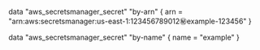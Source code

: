 data "aws_secretsmanager_secret" "by-arn" {
  arn = "arn:aws:secretsmanager:us-east-1:123456789012:secret:example-123456"
}

data "aws_secretsmanager_secret" "by-name" {
  name = "example"
}
